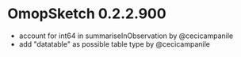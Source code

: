 # OmopSketch 0.2.2.900

-   account for int64 in summariseInObservation by @cecicampanile
-   add "datatable" as possible table type by @cecicampanile
